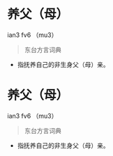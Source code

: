 # 养父（母）
ian3 fv6 （mu3）
> 东台方言词典
- 指抚养自己的非生身父（母）亲。

# 养父（母）
ian3 fv6 （mu3）
> 东台方言词典
- 指抚养自己的非生身父（母）亲。
